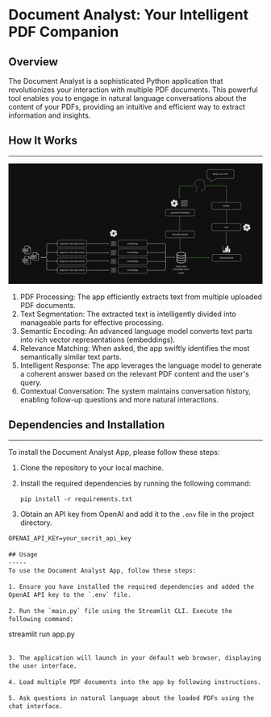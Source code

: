 # Document Analyst: Your Intelligent PDF Companion

## Overview

The Document Analyst is a sophisticated Python application that revolutionizes your interaction with multiple PDF documents. This powerful tool enables you to engage in natural language conversations about the content of your PDFs, providing an intuitive and efficient way to extract information and insights.

## How It Works
------------
![Document Analyst App Diagram](./docs/document-analyst-ai.png)

1. PDF Processing: The app efficiently extracts text from multiple uploaded PDF documents.
2. Text Segmentation: The extracted text is intelligently divided into manageable parts for effective processing.
3. Semantic Encoding: An advanced language model converts text parts into rich vector representations (embeddings).
4. Relevance Matching: When asked, the app swiftly identifies the most semantically similar text parts.
5. Intelligent Response: The app leverages the language model to generate a coherent answer based on the relevant PDF content and the user's query.
6. Contextual Conversation: The system maintains conversation history, enabling follow-up questions and more natural interactions.

## Dependencies and Installation
----------------------------
To install the Document Analyst App, please follow these steps:

1. Clone the repository to your local machine.

2. Install the required dependencies by running the following command:
   ```
   pip install -r requirements.txt
   ```

3. Obtain an API key from OpenAI and add it to the `.env` file in the project directory.
```commandline
OPENAI_API_KEY=your_secrit_api_key

## Usage
-----
To use the Document Analyst App, follow these steps:

1. Ensure you have installed the required dependencies and added the OpenAI API key to the `.env` file.

2. Run the `main.py` file using the Streamlit CLI. Execute the following command:
   ```
   streamlit run app.py
   ```

3. The application will launch in your default web browser, displaying the user interface.

4. Load multiple PDF documents into the app by following instructions.

5. Ask questions in natural language about the loaded PDFs using the chat interface.

